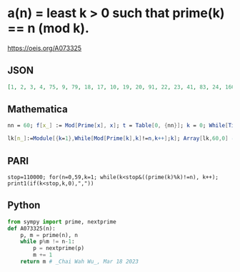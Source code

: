 # a\(n\) \= least k \> 0 such that prime\(k\) \=\= n \(mod k\)\.
https://oeis.org/A073325
## JSON
```JSON
[1, 2, 3, 4, 75, 9, 79, 18, 17, 10, 19, 20, 91, 22, 23, 41, 83, 24, 16049, 43, 2711, 94, 25, 26, 95, 198, 449, 452, 99, 50, 451, 48, 453, 1072, 447, 54, 16043, 55, 2719, 56, 459, 57, 101, 472, 100371, 62, 105, 102, 103, 104, 467, 110, 107, 65, 109, 63, 115, 118, 117]
```
## Mathematica
```Mathematica
nn = 60; f[x_] := Mod[Prime[x], x]; t = Table[0, {nn}]; k = 0; While[Times @@ t == 0, k++; n = f[k]; If[n <= nn && t[[n]] == 0, t[[n]] = k]]; Join[{1}, t]
```
```Mathematica
lk[n_]:=Module[{k=1},While[Mod[Prime[k],k]!=n,k++];k]; Array[lk,60,0] (* _Harvey P. Dale_, Nov 29 2013 *)
```
## PARI
```PARI
stop=110000; for(n=0,59,k=1; while(k<stop&((prime(k)%k)!=n), k++); print1(if(k<stop,k,0),","))
```
## Python
```Python
from sympy import prime, nextprime
def A073325(n):
    p, m = prime(n), n
    while p%m != n-1:
        p = nextprime(p)
        m += 1
    return m # _Chai Wah Wu_, Mar 18 2023
```
